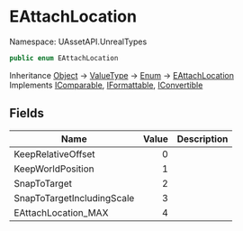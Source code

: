 # EAttachLocation

Namespace: UAssetAPI.UnrealTypes

```csharp
public enum EAttachLocation
```

Inheritance [Object](https://docs.microsoft.com/en-us/dotnet/api/system.object) → [ValueType](https://docs.microsoft.com/en-us/dotnet/api/system.valuetype) → [Enum](https://docs.microsoft.com/en-us/dotnet/api/system.enum) → [EAttachLocation](./uassetapi.unrealtypes.eattachlocation.md)<br>
Implements [IComparable](https://docs.microsoft.com/en-us/dotnet/api/system.icomparable), [IFormattable](https://docs.microsoft.com/en-us/dotnet/api/system.iformattable), [IConvertible](https://docs.microsoft.com/en-us/dotnet/api/system.iconvertible)

## Fields

| Name | Value | Description |
| --- | --: | --- |
| KeepRelativeOffset | 0 |  |
| KeepWorldPosition | 1 |  |
| SnapToTarget | 2 |  |
| SnapToTargetIncludingScale | 3 |  |
| EAttachLocation_MAX | 4 |  |
